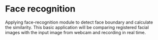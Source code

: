 # Face recognition

Applying face-recognition module to detect face boundary and calculate the similarity. This basic application will be comparing registered facial images with the input image from webcam and recording in real time. 
